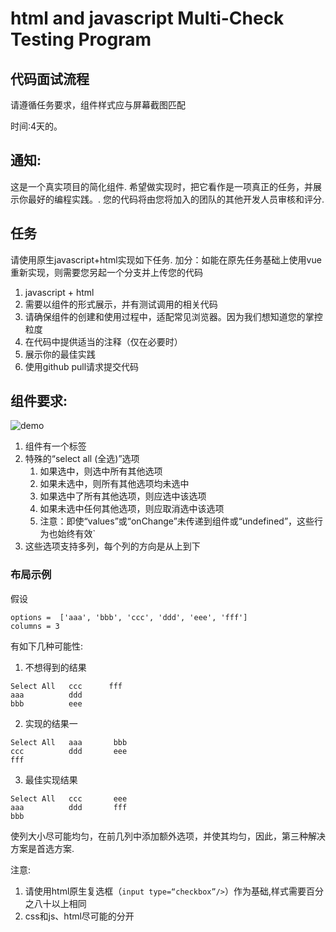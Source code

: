 html and javascript Multi-Check Testing Program
============================================

## 代码面试流程 

请遵循任务要求，组件样式应与屏幕截图匹配

时间:4天的。


## 通知:

这是一个真实项目的简化组件.
希望做实现时，把它看作是一项真正的任务，并展示你最好的编程实践。.
您的代码将由您将加入的团队的其他开发人员审核和评分.

## 任务

请使用原生javascript+html实现如下任务.
加分：如能在原先任务基础上使用vue重新实现，则需要您另起一个分支并上传您的代码

1. javascript + html
2. 需要以组件的形式展示，并有测试调用的相关代码
3. 请确保组件的创建和使用过程中，适配常见浏览器。因为我们想知道您的掌控粒度
4. 在代码中提供适当的注释（仅在必要时）
5. 展示你的最佳实践
6. 使用github pull请求提交代码



## 组件要求:

![demo](./images/demo.png)

1. 组件有一个标签
2. 特殊的“select all (全选)”选项
   1. 如果选中，则选中所有其他选项
   2. 如果未选中，则所有其他选项均未选中
   3. 如果选中了所有其他选项，则应选中该选项
   4. 如果未选中任何其他选项，则应取消选中该选项
   5. 注意：即使“values”或“onChange”未传递到组件或“undefined”，这些行为也始终有效`
3. 这些选项支持多列，每个列的方向是从上到下

### 布局示例

假设

```
options =  ['aaa', 'bbb', 'ccc', 'ddd', 'eee', 'fff'] 
columns = 3
```

有如下几种可能性:

1. 不想得到的结果
```
Select All   ccc      fff
aaa          ddd
bbb          eee
```

2. 实现的结果一
```
Select All   aaa       bbb
ccc          ddd       eee
fff   
```
        
3. 最佳实现结果
```
Select All   ccc       eee
aaa          ddd       fff
bbb           
```

使列大小尽可能均匀，在前几列中添加额外选项，并使其均匀，因此，第三种解决方案是首选方案.


注意:
1. 请使用html原生复选框（`input type=“checkbox”/>`）作为基础,样式需要百分之八十以上相同
2. css和js、html尽可能的分开
